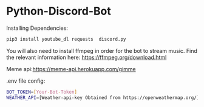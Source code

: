 # Python-Discord-Bot

Installing Dependencies:
```bash
pip3 install youtube_dl requests  discord.py
```
You will also need to install ffmpeg in order for the bot to stream music. Find the relevant information here: https://ffmpeg.org/download.html


Meme api:https://meme-api.herokuapp.com/gimme

.env file config:
```bash
BOT_TOKEN=[Your-Bot-Token]
WEATHER_API=[Weather-api-key Obtained from https://openweathermap.org/]
```
